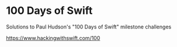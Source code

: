 # 100 Days of Swift
Solutions to Paul Hudson's "100 Days of Swift" milestone challenges

https://www.hackingwithswift.com/100
